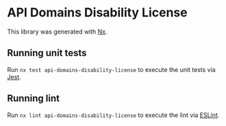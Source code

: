 <!-- gitbook-ignore -->

# API Domains Disability License

This library was generated with [Nx](https://nx.dev).

## Running unit tests

Run `nx test api-domains-disability-license` to execute the unit tests via [Jest](https://jestjs.io).

## Running lint

Run `nx lint api-domains-disability-license` to execute the lint via [ESLint](https://eslint.org/).
